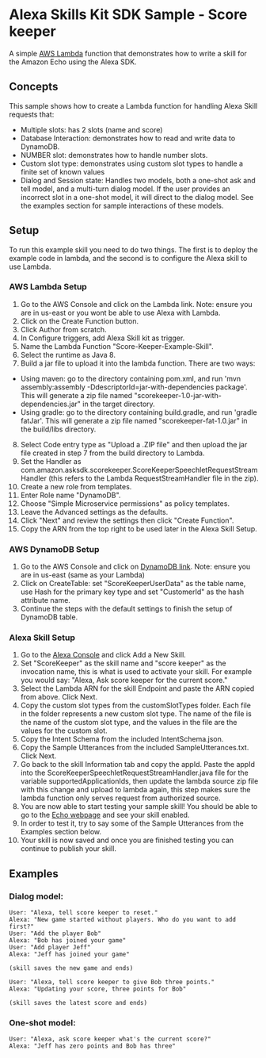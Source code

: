 # Alexa Skills Kit SDK Sample - Score keeper
A simple [AWS Lambda](http://aws.amazon.com/lambda) function that demonstrates how to write a skill for the Amazon Echo using the Alexa SDK.

## Concepts
This sample shows how to create a Lambda function for handling Alexa Skill requests that:

- Multiple slots: has 2 slots (name and score)
- Database Interaction: demonstrates how to read and write data to DynamoDB.
- NUMBER slot: demonstrates how to handle number slots.
- Custom slot type: demonstrates using custom slot types to handle a finite set of known values
- Dialog and Session state: Handles two models, both a one-shot ask and tell model, and a multi-turn dialog model.
    If the user provides an incorrect slot in a one-shot model, it will direct to the dialog model. See the
    examples section for sample interactions of these models.

## Setup
To run this example skill you need to do two things. The first is to deploy the example code in lambda, and the second is to configure the Alexa skill to use Lambda.

### AWS Lambda Setup
1. Go to the AWS Console and click on the Lambda link. Note: ensure you are in us-east or you wont be able to use Alexa with Lambda.
2. Click on the Create Function button.
3. Click Author from scratch.
4. In Configure triggers, add Alexa Skill kit as trigger.
5. Name the Lambda Function "Score-Keeper-Example-Skill".
6. Select the runtime as Java 8.
7. Build a jar file to upload it into the lambda function. There are two ways:
- Using maven: go to the directory containing pom.xml, and run 'mvn assembly:assembly -DdescriptorId=jar-with-dependencies package'. This will generate a zip file named "scorekeeper-1.0-jar-with-dependencies.jar" in the target directory.
- Using gradle: go to the directory containing build.gradle,  and run 'gradle fatJar'. This will generate a zip file named "scorekeeper-fat-1.0.jar" in the build/libs directory.
8. Select Code entry type as "Upload a .ZIP file" and then upload the jar file created in step 7 from the build directory to Lambda.
9. Set the Handler as com.amazon.asksdk.scorekeeper.ScoreKeeperSpeechletRequestStreamHandler (this refers to the Lambda RequestStreamHandler file in the zip).
10. Create a new role from templates.
11. Enter Role name "DynamoDB".
12. Choose "Simple Microservice permissions" as policy templates.
13. Leave the Advanced settings as the defaults.
14. Click "Next" and review the settings then click "Create Function".
15. Copy the ARN from the top right to be used later in the Alexa Skill Setup.


### AWS DynamoDB Setup
1. Go to the AWS Console and click on [DynamoDB link](https://console.aws.amazon.com/dynamodb). Note: ensure you are in us-east (same as your Lambda)
2. Click on CreateTable: set "ScoreKeeperUserData" as the table name, use Hash for the primary key type and set "CustomerId" as the hash attribute name.
3. Continue the steps with the default settings to finish the setup of DynamoDB table.

### Alexa Skill Setup
1. Go to the [Alexa Console](https://developer.amazon.com/edw/home.html) and click Add a New Skill.
2. Set "ScoreKeeper" as the skill name and "score keeper" as the invocation name, this is what is used to activate your skill. For example you would say: "Alexa, Ask score keeper for the current score."
3. Select the Lambda ARN for the skill Endpoint and paste the ARN copied from above. Click Next.
4. Copy the custom slot types from the customSlotTypes folder. Each file in the folder represents a new custom slot type. The name of the file is the name of the custom slot type, and the values in the file are the values for the custom slot.
5. Copy the Intent Schema from the included IntentSchema.json.
6. Copy the Sample Utterances from the included SampleUtterances.txt. Click Next.
7. Go back to the skill Information tab and copy the appId. Paste the appId into the ScoreKeeperSpeechletRequestStreamHandler.java file for the variable supportedApplicationIds,
   then update the lambda source zip file with this change and upload to lambda again, this step makes sure the lambda function only serves request from authorized source.
8. You are now able to start testing your sample skill! You should be able to go to the [Echo webpage](http://echo.amazon.com/#skills) and see your skill enabled.
9. In order to test it, try to say some of the Sample Utterances from the Examples section below.
10. Your skill is now saved and once you are finished testing you can continue to publish your skill.

## Examples
### Dialog model:
    User: "Alexa, tell score keeper to reset."
    Alexa: "New game started without players. Who do you want to add first?"
    User: "Add the player Bob"
    Alexa: "Bob has joined your game"
    User: "Add player Jeff"
    Alexa: "Jeff has joined your game"

    (skill saves the new game and ends)

    User: "Alexa, tell score keeper to give Bob three points."
    Alexa: "Updating your score, three points for Bob"

    (skill saves the latest score and ends)

### One-shot model:
    User: "Alexa, ask score keeper what's the current score?"
    Alexa: "Jeff has zero points and Bob has three"
